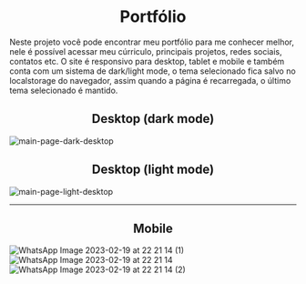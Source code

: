<h1 align="center">Portfólio</h1>

Neste projeto você pode encontrar meu portfólio para me conhecer melhor, nele é possível acessar meu cúrriculo, principais projetos, redes sociais, contatos etc.
O site é responsivo para desktop, tablet e mobile e também conta com um sistema de dark/light mode, o tema selecionado fica salvo no localstorage do navegador, assim quando a página é recarregada, o último tema selecionado é mantido.

<h2 align="center">Desktop (dark mode)</h2>

![main-page-dark-desktop](https://user-images.githubusercontent.com/97999133/218612677-9298d456-f1ed-4203-9fae-8b207eefe8e2.png)

<h2 align="center">Desktop (light mode)</h2>

![main-page-light-desktop](https://user-images.githubusercontent.com/97999133/218612770-4b6d2207-2176-4a84-b245-55ae3f9e08a2.png)

<hr/>
<h2 align="center">Mobile</h2>

![WhatsApp Image 2023-02-19 at 22 21 14 (1)](https://user-images.githubusercontent.com/97999133/219988592-e0c75e0a-c03b-4813-8edc-08980ec156d2.jpeg)
![WhatsApp Image 2023-02-19 at 22 21 14](https://user-images.githubusercontent.com/97999133/219988593-1e90f439-a0b2-427c-90dd-245a125b4401.jpeg)
![WhatsApp Image 2023-02-19 at 22 21 14 (2)](https://user-images.githubusercontent.com/97999133/219988594-9981151f-a818-4a66-b465-73fdc74cc8bf.jpeg)
